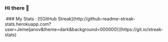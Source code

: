 ### Hi there 👋
<img src="https://komarev.com/ghpvc/?username=Jemeljanov&style=flat-square&color=blue" alt=""/>
### My Stats :
[![GitHub Streak](http://github-readme-streak-stats.herokuapp.com?user=Jemeljanov&theme=dark&background=000000)](https://git.io/streak-stats)

